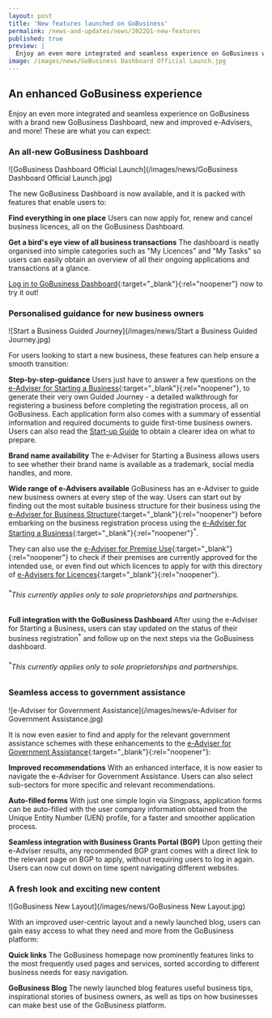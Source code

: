 ```yaml
---
layout: post
title: 'New features launched on GoBusiness'
permalink: /news-and-updates/news/2022Q1-new-features
published: true
preview: |
  Enjoy an even more integrated and seamless experience on GoBusiness with a brand new GoBusiness Dashboard, new and improved e-Advisers, and more! Here's what you can expect.
image: /images/news/GoBusiness Dashboard Official Launch.jpg
---
```


<!-- TODO: Check with YX on the actual "preview" property. Might need to remove for this particular tag -->

## An enhanced GoBusiness experience

Enjoy an even more integrated and seamless experience on GoBusiness with a brand new GoBusiness Dashboard, new and improved e-Advisers, and more! These are what you can expect:

### An all-new GoBusiness Dashboard

![GoBusiness Dashboard Official Launch](/images/news/GoBusiness Dashboard Official Launch.jpg)

The new GoBusiness Dashboard is now available, and it is packed with features that enable users to:

**Find everything in one place** Users can now apply for, renew and cancel business licences, all on the GoBusiness Dashboard.

**Get a bird's eye view of all business transactions** The dashboard is neatly organised into simple categories such as "My Licences" and "My Tasks" so users can easily obtain an overview of all their ongoing applications and transactions at a glance.

[Log in to GoBusiness Dashboard](https://dashboard.gobusiness.gov.sg/login?src=news){:target="\_blank"}{:rel="noopener"} now to try it out!

### Personalised guidance for new business owners

![Start a Business Guided Journey](/images/news/Start a Business Guided Journey.jpg)

For users looking to start a new business, these features can help ensure a smooth transition:

**Step-by-step-guidance** Users just have to answer a few questions on the [e-Adviser for Starting a Business](https://eadviser.gobusiness.gov.sg/startabusiness/?src=news){:target="\_blank"}{:rel="noopener"}, to generate their very own Guided Journey - a detailed walkthrough for registering a business before completing the registration process, all on GoBusiness. Each application form also comes with a summary of essential information and required documents to guide first-time business owners. Users can also read the [Start-up Guide](/start-a-business/?src=news) to obtain a clearer idea on what to prepare.

**Brand name availability** The e-Adviser for Starting a Business allows users to see whether their brand name is available as a trademark, social media handles, and more.

**Wide range of e-Advisers available** GoBusiness has an e-Adviser to guide new business owners at every step of the way. Users can start out by finding out the most suitable business structure for their business using the [e-Adviser for Business Structure](https://eadviser.gobusiness.gov.sg/businessstructure/?src=news){:target="\_blank"}{:rel="noopener"} before embarking on the business registration process using the [e-Adviser for Starting a Business](https://eadviser.gobusiness.gov.sg/startabusiness/?src=news){:target="\_blank"}{:rel="noopener"}<sup>*</sup>.

They can also use the [e-Adviser for Premise Use](https://eadviser.gobusiness.gov.sg/premisesusecheck?src=start_using_commercial_space/?src=news){:target="\_blank"}{:rel="noopener"} to check if their premises are currently approved for the intended use, or even find out which licences to apply for with this directory of [e-Advisers for Licences](/licences/find-licence-by-sector/?src=news){:target="\_blank"}{:rel="noopener"}.

###### <sup>*</sup>This currently applies only to sole proprietorships and partnerships.

**Full integration with the GoBusiness Dashboard** After using the e-Adviser for Starting a Business, users can stay updated on the status of their business registration<sup>*</sup> and follow up on the next steps via the GoBusiness dashboard.

###### <sup>*</sup>This currently applies only to sole proprietorships and partnerships.

### Seamless access to government assistance

![e-Adviser for Government Assistance](/images/news/e-Adviser for Government Assistance.jpg)

It is now even easier to find and apply for the relevant government assistance schemes with these enhancements to the [e-Adviser for Government Assistance](https://eadviser.gobusiness.gov.sg/govassist/?src=news){:target="\_blank"}{:rel="noopener"}:

**Improved recommendations** With an enhanced interface, it is now easier to navigate the e-Adviser for Government Assistance. Users can also select sub-sectors for more specific and relevant recommendations.

**Auto-filled forms** With just one simple login via Singpass, application forms can be auto-filled with the user company information obtained from the Unique Entity Number (UEN) profile, for a faster and smoother application process.

**Seamless integration with Business Grants Portal (BGP)** Upon getting their e-Adviser results, any recommended BGP grant comes with a direct link to the relevant page on BGP to apply, without requiring users to log in again. Users can now cut down on time spent  navigating different websites.

### A fresh look and exciting new content

![GoBusiness New Layout](/images/news/GoBusiness New Layout.jpg)

With an improved user-centric layout and a newly launched blog, users can gain easy access to what they need and more from the GoBusiness platform:

**Quick links** The GoBusiness homepage now prominently features links to the most frequently used pages and services, sorted according to different business needs for easy navigation.

**GoBusiness Blog** The newly launched blog features useful business tips, inspirational stories of business owners, as well as tips on how businesses can make best use of the GoBusiness platform.

<script src="/jquery/jquery.min.js"></script>
<script src="/jquery/bp-menu-new-tab.js"></script>

